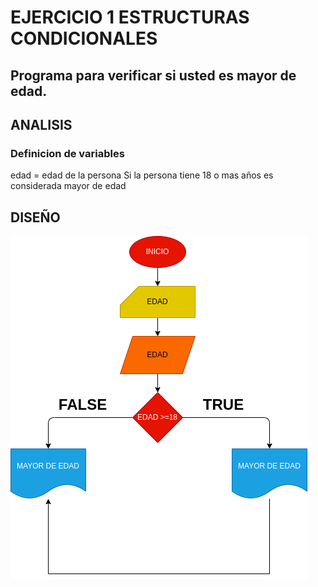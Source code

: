 # EJERCICIO 1 ESTRUCTURAS CONDICIONALES

## Programa para verificar si usted es mayor de edad.

## ANALISIS

### Definicion de variables

edad = edad de la persona
Si la persona tiene 18 o mas años es considerada mayor de edad

## DISEÑO

![diagrama de flujo](diagrama.png "diagrama de flujo")
